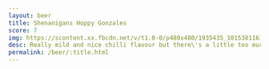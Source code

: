 ```yaml
---
layout: beer
title: Shenanigans Hoppy Gonzales
score: 7
img: https://scontent.xx.fbcdn.net/v/t1.0-0/p480x480/1935435_10153811610483745_7535392188033528320_n.jpg?oh=4ba63b051e34f4fd324d19cf96e62119&oe=587AC64F
desc: Really mild and nice chilli flavour but there\'s a little too much bitterness
permalink: /beer/:title.html
---
```

